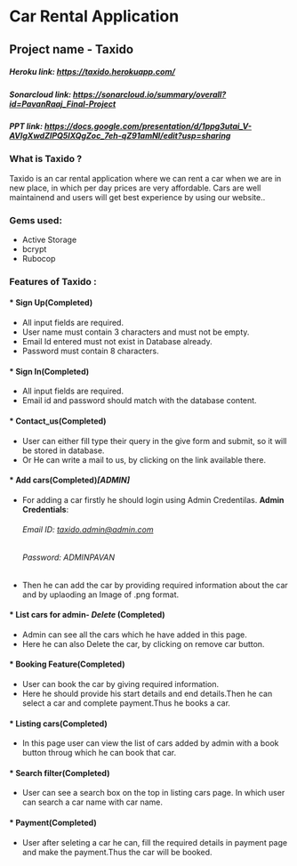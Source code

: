# Car Rental Application
## Project name - Taxido
##### Heroku link: https://taxido.herokuapp.com/

##### Sonarcloud link: https://sonarcloud.io/summary/overall?id=PavanRaaj_Final-Project

##### PPT link: https://docs.google.com/presentation/d/1ppg3utai_V-AVIgXwdZIPQ5lXQgZoc_7eh-qZ91amNI/edit?usp=sharing


### What is Taxido ?
   <p> Taxido is an car rental application where we can rent a car when we are in new place, in which per day prices are very affordable. Cars are well maintainend and users will get best experience by using our website.. </p>

### Gems used:

 * Active Storage
 * bcrypt
 * Rubocop

### Features of Taxido :

 #### * Sign Up(Completed)

   * All input fields are required.
   *  User name must contain 3 characters and must not be empty.
   * Email Id entered must not exist in Database already.
   * Password must contain 8 characters.
  #### * Sign In(Completed)

   * All input fields are required. 
   * Email id and password should match with the database content.
  #### * Contact_us(Completed)
   * User can either fill type their query in the give form and submit, so it will be stored in database. 
   * Or He can write a mail to us, by clicking on the link available there.

  #### * Add cars(Completed)_[ADMIN]_

   * For adding a car firstly he should login using Admin Credentilas.
       __Admin Credentials__:
       
       ###### Email ID: taxido.admin@admin.com
       ###### Password: ADMINPAVAN
   * Then he can add the car by providing required information about the car and by uplaoding an Image of .png format.   

  #### * List cars for admin- _Delete_ (Completed)
  
   * Admin can see all the cars which he have added in this page. 
   * Here he can also Delete the car, by clicking on remove car button.

  #### * Booking Feature(Completed)

   * User can book the car by giving required information.
   * Here he should provide his start details and end details.Then he can select a car and complete payment.Thus he books a car.

  #### * Listing cars(Completed)
   
   * In this page user can view the list of cars added by admin with a book button throug which he can book that car.

 #### * Search filter(Completed)

  * User can see a search box on the top in listing cars page. In which user can search a car name with car name.

  #### * Payment(Completed)
   
   * User after seleting a car he can, fill the required details in payment page and make the payment.Thus the car will be booked.

